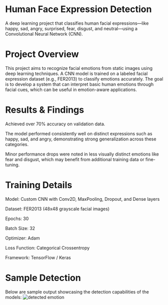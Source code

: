 # Human Face Expression Detection
A deep learning project that classifies human facial expressions—like happy, sad, angry, surprised, fear, disgust, and neutral—using a Convolutional Neural Network (CNN).

# Project Overview

This project aims to recognize facial emotions from static images using deep learning techniques. A CNN model is trained on a labeled facial expression dataset (e.g., FER2013) to classify emotions accurately. The goal is to develop a system that can interpret basic human emotions through facial cues, which can be useful in emotion-aware applications.

# Results & Findings

Achieved over 70% accuracy on validation data.

The model performed consistently well on distinct expressions such as happy, sad, and angry, demonstrating strong generalization across these categories.

Minor performance drops were noted in less visually distinct emotions like fear and disgust, which may benefit from additional training data or fine-tuning.

# Training Details

Model: Custom CNN with Conv2D, MaxPooling, Dropout, and Dense layers

Dataset: FER2013 (48x48 grayscale facial images)

Epochs: 30

Batch Size: 32

Optimizer: Adam

Loss Function: Categorical Crossentropy

Framework: TensorFlow / Keras

# Sample Detection
Below are sample output showcasing the detection capabilities of the models:
![detected emotion](https://github.com/user-attachments/assets/0604116c-c2db-4276-9e5e-38ea7401c2b5)

